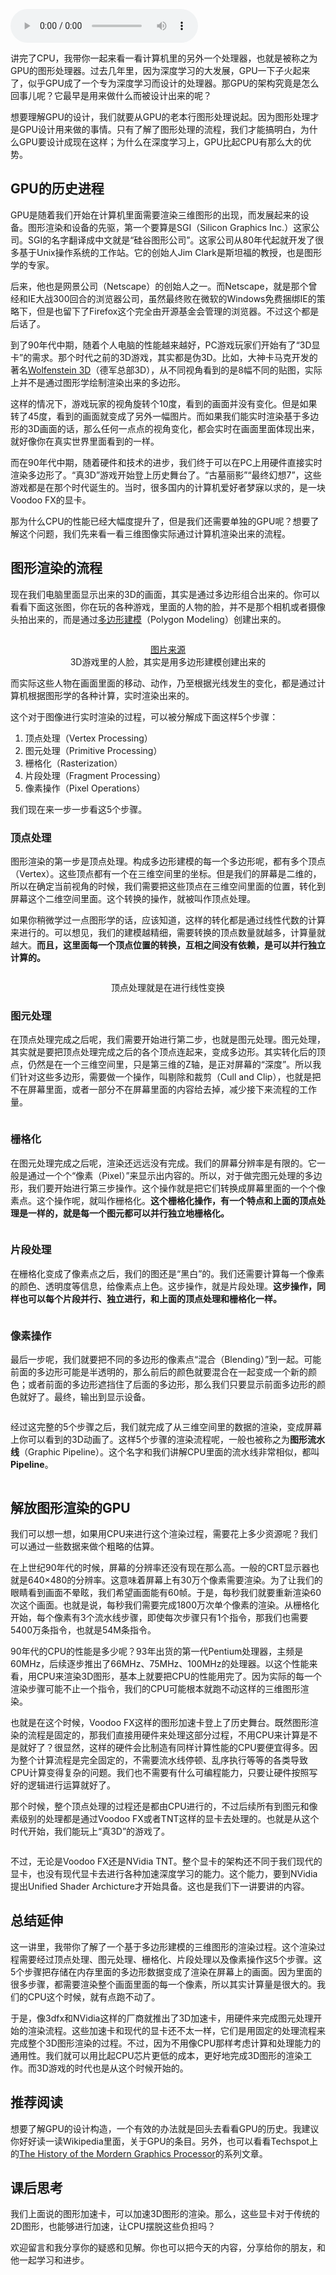 <audio title="30 _ GPU（上）：为什么玩游戏需要使用GPU？" src="https://static001.geekbang.org/resource/audio/03/3c/0377d8ec851a248aacd498beba66c53c.mp3" controls="controls"></audio> 
<p>讲完了CPU，我带你一起来看一看计算机里的另外一个处理器，也就是被称之为GPU的图形处理器。过去几年里，因为深度学习的大发展，GPU一下子火起来了，似乎GPU成了一个专为深度学习而设计的处理器。那GPU的架构究竟是怎么回事儿呢？它最早是用来做什么而被设计出来的呢？</p><p>想要理解GPU的设计，我们就要从GPU的老本行图形处理说起。因为图形处理才是GPU设计用来做的事情。只有了解了图形处理的流程，我们才能搞明白，为什么GPU要设计成现在这样；为什么在深度学习上，GPU比起CPU有那么大的优势。</p><h2>GPU的历史进程</h2><p>GPU是随着我们开始在计算机里面需要渲染三维图形的出现，而发展起来的设备。图形渲染和设备的先驱，第一个要算是SGI（Silicon Graphics Inc.）这家公司。SGI的名字翻译成中文就是“硅谷图形公司”。这家公司从80年代起就开发了很多基于Unix操作系统的工作站。它的创始人Jim Clark是斯坦福的教授，也是图形学的专家。</p><p>后来，他也是网景公司（Netscape）的创始人之一。而Netscape，就是那个曾经和IE大战300回合的浏览器公司，虽然最终败在微软的Windows免费捆绑IE的策略下，但是也留下了Firefox这个完全由开源基金会管理的浏览器。不过这个都是后话了。</p><!-- [[[read_end]]] --><p>到了90年代中期，随着个人电脑的性能越来越好，PC游戏玩家们开始有了“3D显卡”的需求。那个时代之前的3D游戏，其实都是伪3D。比如，大神卡马克开发的著名<a href="https://en.wikipedia.org/wiki/Wolfenstein_3D">Wolfenstein 3D</a>（德军总部3D），从不同视角看到的是8幅不同的贴图，实际上并不是通过图形学绘制渲染出来的多边形。</p><p>这样的情况下，游戏玩家的视角旋转个10度，看到的画面并没有变化。但是如果转了45度，看到的画面就变成了另外一幅图片。而如果我们能实时渲染基于多边形的3D画面的话，那么任何一点点的视角变化，都会实时在画面里面体现出来，就好像你在真实世界里面看到的一样。</p><p>而在90年代中期，随着硬件和技术的进步，我们终于可以在PC上用硬件直接实时渲染多边形了。“真3D”游戏开始登上历史舞台了。“古墓丽影”“最终幻想7”，这些游戏都是在那个时代诞生的。当时，很多国内的计算机爱好者梦寐以求的，是一块Voodoo  FX的显卡。</p><p>那为什么CPU的性能已经大幅度提升了，但是我们还需要单独的GPU呢？想要了解这个问题，我们先来看一看三维图像实际通过计算机渲染出来的流程。</p><h2>图形渲染的流程</h2><p>现在我们电脑里面显示出来的3D的画面，其实是通过多边形组合出来的。你可以看看下面这张图，你在玩的各种游戏，里面的人物的脸，并不是那个相机或者摄像头拍出来的，而是通过<a href="https://en.wikipedia.org/wiki/Polygonal_modeling">多边形建模</a>（Polygon Modeling）创建出来的。</p><p><img src="https://static001.geekbang.org/resource/image/07/22/0777aed6775051cfd83d0bb512de8722.png" alt=""></p><center><a href="https://www.ebalstudios.com/blog/polygon-modeling-basics">图片来源</a></center><center><span class="reference">3D游戏里的人脸，其实是用多边形建模创建出来的</span></center><p>而实际这些人物在画面里面的移动、动作，乃至根据光线发生的变化，都是通过计算机根据图形学的各种计算，实时渲染出来的。</p><p>这个对于图像进行实时渲染的过程，可以被分解成下面这样5个步骤：</p><ol>
<li>顶点处理（Vertex Processing）</li>
<li>图元处理（Primitive Processing）</li>
<li>栅格化（Rasterization）</li>
<li>片段处理（Fragment Processing）</li>
<li>像素操作（Pixel Operations）</li>
</ol><p>我们现在来一步一步看这5个步骤。</p><h3>顶点处理</h3><p>图形渲染的第一步是顶点处理。构成多边形建模的每一个多边形呢，都有多个顶点（Vertex）。这些顶点都有一个在三维空间里的坐标。但是我们的屏幕是二维的，所以在确定当前视角的时候，我们需要把这些顶点在三维空间里面的位置，转化到屏幕这个二维空间里面。这个转换的操作，就被叫作顶点处理。</p><p>如果你稍微学过一点图形学的话，应该知道，这样的转化都是通过线性代数的计算来进行的。可以想见，我们的建模越精细，需要转换的顶点数量就越多，计算量就越大。<strong>而且，这里面每一个顶点位置的转换，互相之间没有依赖，是可以并行独立计算的。</strong></p><p><img src="https://static001.geekbang.org/resource/image/04/de/04c3da62c382e45b8f891cfa046169de.jpeg" alt=""></p><center><span class="reference">顶点处理就是在进行线性变换</span></center><h3>图元处理</h3><p>在顶点处理完成之后呢，我们需要开始进行第二步，也就是图元处理。图元处理，其实就是要把顶点处理完成之后的各个顶点连起来，变成多边形。其实转化后的顶点，仍然是在一个三维空间里，只是第三维的Z轴，是正对屏幕的“深度”。所以我们针对这些多边形，需要做一个操作，叫剔除和裁剪（Cull and Clip），也就是把不在屏幕里面，或者一部分不在屏幕里面的内容给去掉，减少接下来流程的工作量。</p><p><img src="https://static001.geekbang.org/resource/image/4a/1d/4a20559c43f93177d7a99081a0cd0e1d.jpeg" alt=""></p><h3>栅格化</h3><p>在图元处理完成之后呢，渲染还远远没有完成。我们的屏幕分辨率是有限的。它一般是通过一个个“像素（Pixel）”来显示出内容的。所以，对于做完图元处理的多边形，我们要开始进行第三步操作。这个操作就是把它们转换成屏幕里面的一个个像素点。这个操作呢，就叫作栅格化。<strong>这个栅格化操作，有一个特点和上面的顶点处理是一样的，就是每一个图元都可以并行独立地栅格化。</strong></p><p><img src="https://static001.geekbang.org/resource/image/e6/a6/e60a58e632fc05dbf96eaa5cbb7fb2a6.jpeg" alt=""></p><h3>片段处理</h3><p>在栅格化变成了像素点之后，我们的图还是“黑白”的。我们还需要计算每一个像素的颜色、透明度等信息，给像素点上色。这步操作，就是片段处理。<strong>这步操作，同样也可以每个片段并行、独立进行，和上面的顶点处理和栅格化一样。</strong></p><p><img src="https://static001.geekbang.org/resource/image/49/08/490f298719e81beb1871c10566d56308.jpeg" alt=""></p><h3>像素操作</h3><p>最后一步呢，我们就要把不同的多边形的像素点“混合（Blending）”到一起。可能前面的多边形可能是半透明的，那么前后的颜色就要混合在一起变成一个新的颜色；或者前面的多边形遮挡住了后面的多边形，那么我们只要显示前面多边形的颜色就好了。最终，输出到显示设备。</p><p><img src="https://static001.geekbang.org/resource/image/31/1f/312b8e4730ac04d36c99ee7c56bbba1f.jpg" alt=""></p><p>经过这完整的5个步骤之后，我们就完成了从三维空间里的数据的渲染，变成屏幕上你可以看到的3D动画了。这样5个步骤的渲染流程呢，一般也被称之为<strong>图形流水线</strong>（Graphic Pipeline）。这个名字和我们讲解CPU里面的流水线非常相似，都叫<strong>Pipeline</strong>。</p><p><img src="https://static001.geekbang.org/resource/image/bf/8f/bf6554dffdf501182ac45bc59d30648f.jpeg" alt=""></p><h2>解放图形渲染的GPU</h2><p>我们可以想一想，如果用CPU来进行这个渲染过程，需要花上多少资源呢？我们可以通过一些数据来做个粗略的估算。</p><p>在上世纪90年代的时候，屏幕的分辨率还没有现在那么高。一般的CRT显示器也就是640×480的分辨率。这意味着屏幕上有30万个像素需要渲染。为了让我们的眼睛看到画面不晕眩，我们希望画面能有60帧。于是，每秒我们就要重新渲染60次这个画面。也就是说，每秒我们需要完成1800万次单个像素的渲染。从栅格化开始，每个像素有3个流水线步骤，即使每次步骤只有1个指令，那我们也需要5400万条指令，也就是54M条指令。</p><p>90年代的CPU的性能是多少呢？93年出货的第一代Pentium处理器，主频是60MHz，后续逐步推出了66MHz、75MHz、100MHz的处理器。以这个性能来看，用CPU来渲染3D图形，基本上就要把CPU的性能用完了。因为实际的每一个渲染步骤可能不止一个指令，我们的CPU可能根本就跑不动这样的三维图形渲染。</p><p>也就是在这个时候，Voodoo FX这样的图形加速卡登上了历史舞台。既然图形渲染的流程是固定的，那我们直接用硬件来处理这部分过程，不用CPU来计算是不是就好了？很显然，这样的硬件会比制造有同样计算性能的CPU要便宜得多。因为整个计算流程是完全固定的，不需要流水线停顿、乱序执行等等的各类导致CPU计算变得复杂的问题。我们也不需要有什么可编程能力，只要让硬件按照写好的逻辑进行运算就好了。</p><p>那个时候，整个顶点处理的过程还是都由CPU进行的，不过后续所有到图元和像素级别的处理都是通过Voodoo FX或者TNT这样的显卡去处理的。也就是从这个时代开始，我们能玩上“真3D”的游戏了。</p><p><img src="https://static001.geekbang.org/resource/image/85/db/852288ae6b69b7e649c81f90c9fd7cdb.jpeg" alt=""></p><p>不过，无论是Voodoo FX还是NVidia TNT。整个显卡的架构还不同于我们现代的显卡，也没有现代显卡去进行各种加速深度学习的能力。这个能力，要到NVidia提出Unified Shader Archicture才开始具备。这也是我们下一讲要讲的内容。</p><h2>总结延伸</h2><p>这一讲里，我带你了解了一个基于多边形建模的三维图形的渲染过程。这个渲染过程需要经过顶点处理、图元处理、栅格化、片段处理以及像素操作这5个步骤。这5个步骤把存储在内存里面的多边形数据变成了渲染在屏幕上的画面。因为里面的很多步骤，都需要渲染整个画面里面的每一个像素，所以其实计算量是很大的。我们的CPU这个时候，就有点跑不动了。</p><p>于是，像3dfx和NVidia这样的厂商就推出了3D加速卡，用硬件来完成图元处理开始的渲染流程。这些加速卡和现代的显卡还不太一样，它们是用固定的处理流程来完成整个3D图形渲染的过程。不过，因为不用像CPU那样考虑计算和处理能力的通用性。我们就可以用比起CPU芯片更低的成本，更好地完成3D图形的渲染工作。而3D游戏的时代也是从这个时候开始的。</p><h2>推荐阅读</h2><p>想要了解GPU的设计构造，一个有效的办法就是回头去看看GPU的历史。我建议你好好读一读Wikipedia里面，关于GPU的条目。另外，也可以看看Techspot上的<a href="https://www.techspot.com/article/650-history-of-the-gpu/">The History of the Mordern Graphics Processor</a>的系列文章。</p><h2>课后思考</h2><p>我们上面说的图形加速卡，可以加速3D图形的渲染。那么，这些显卡对于传统的2D图形，也能够进行加速，让CPU摆脱这些负担吗？</p><p>欢迎留言和我分享你的疑惑和见解。你也可以把今天的内容，分享给你的朋友，和他一起学习和进步。</p><p></p>